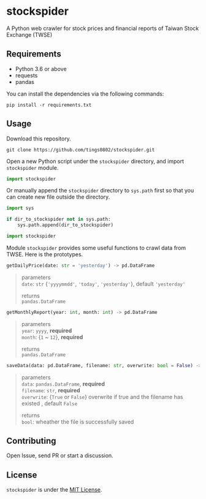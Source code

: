 # stockspider

A Python web crawler for stock prices and financial reports of Taiwan Stock Exchange (TWSE)

## Requirements  
- Python 3.6 or above  
- requests  
- pandas

You can install the dependencies via the following commands:  
```shell
pip install -r requirements.txt
```

## Usage
Download this repository.  
```
git clone https://github.com/tings0802/stockspider.git
```

Open a new Python script under the `stockspider` directory, and import `stockspider` module.  
```python
import stockspider
```
Or manually append the `stockspider` directory to `sys.path` first so that you can create new file outside the directory.  
```python
import sys

if dir_to_stockspider not in sys.path:
    sys.path.append(dir_to_stockspider)

import stockspider
```

Module `stockspider` provides some useful functions to crawl data from TWSE. Here is the prototypes.
```python
getDailyPrice(date: str = 'yesterday') -> pd.DataFrame
```
> parameters  
> `date`: `str` {`'yyyymmdd'`, `'today'`, `'yesterday'`}, default `'yesterday'`  
> 
> returns  
>`pandas.DataFrame`  

```python
getMonthlyReport(year: int, month: int) -> pd.DataFrame
```
> parameters  
> `year`: `yyyy`, **required**  
> `month`: {`1` ~ `12`}, **required**  
> 
> returns  
> `pandas.DataFrame`  

```python
saveData(data: pd.DataFrame, filename: str, overwrite: bool = False) -> bool
```
> parameters  
> `data`: `pandas.DataFrame`, **required**  
> `filename`: `str`, **required**  
> `overwrite`: {`True` or `False`} overwrite if true and the filename has existed , default `False`  
> 
> returns  
> `bool`: wheather the file is successfully saved    

## Contributing  
Open Issue, send PR or start a discussion.  

## License  
`stockspider` is under the [MIT License](https://github.com/tings0802/stockspider/blob/main/LICENSE).  